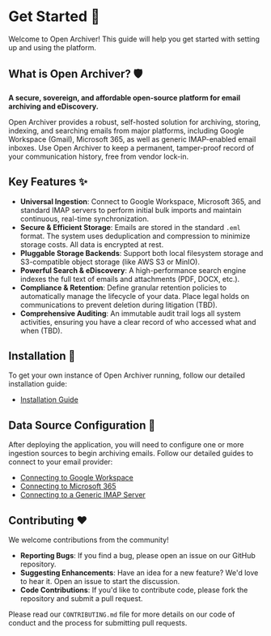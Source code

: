 # Get Started 👋

Welcome to Open Archiver! This guide will help you get started with setting up and using the platform.

## What is Open Archiver? 🛡️

**A secure, sovereign, and affordable open-source platform for email archiving and eDiscovery.**

Open Archiver provides a robust, self-hosted solution for archiving, storing, indexing, and searching emails from major platforms, including Google Workspace (Gmail), Microsoft 365, as well as generic IMAP-enabled email inboxes. Use Open Archiver to keep a permanent, tamper-proof record of your communication history, free from vendor lock-in.

## Key Features ✨

- **Universal Ingestion**: Connect to Google Workspace, Microsoft 365, and standard IMAP servers to perform initial bulk imports and maintain continuous, real-time synchronization.
- **Secure & Efficient Storage**: Emails are stored in the standard `.eml` format. The system uses deduplication and compression to minimize storage costs. All data is encrypted at rest.
- **Pluggable Storage Backends**: Support both local filesystem storage and S3-compatible object storage (like AWS S3 or MinIO).
- **Powerful Search & eDiscovery**: A high-performance search engine indexes the full text of emails and attachments (PDF, DOCX, etc.).
- **Compliance & Retention**: Define granular retention policies to automatically manage the lifecycle of your data. Place legal holds on communications to prevent deletion during litigation (TBD).
- **Comprehensive Auditing**: An immutable audit trail logs all system activities, ensuring you have a clear record of who accessed what and when (TBD).

## Installation 🚀

To get your own instance of Open Archiver running, follow our detailed installation guide:

- [Installation Guide](./user-guides/installation.md)

## Data Source Configuration 🔌

After deploying the application, you will need to configure one or more ingestion sources to begin archiving emails. Follow our detailed guides to connect to your email provider:

- [Connecting to Google Workspace](./user-guides/email-providers/google-workspace.md)
- [Connecting to Microsoft 365](./user-guides/email-providers/microsoft-365.md)
- [Connecting to a Generic IMAP Server](./user-guides/email-providers/imap.md)

## Contributing ❤️

We welcome contributions from the community!

- **Reporting Bugs**: If you find a bug, please open an issue on our GitHub repository.
- **Suggesting Enhancements**: Have an idea for a new feature? We'd love to hear it. Open an issue to start the discussion.
- **Code Contributions**: If you'd like to contribute code, please fork the repository and submit a pull request.

Please read our `CONTRIBUTING.md` file for more details on our code of conduct and the process for submitting pull requests.
